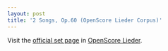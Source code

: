 ```yaml
---
layout: post
title: '2 Songs, Op.60 (OpenScore Lieder Corpus)'
---
```


Visit the [official set page] in [OpenScore Lieder].

[official set page]: https://musescore.com/openscore-lieder-corpus/sets/5103578
[OpenScore Lieder]: https://musescore.com/openscore-lieder-corpus

